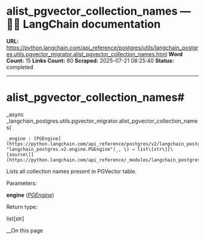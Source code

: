 # alist_pgvector_collection_names — 🦜🔗 LangChain  documentation

**URL:** https://python.langchain.com/api_reference/postgres/utils/langchain_postgres.utils.pgvector_migrator.alist_pgvector_collection_names.html
**Word Count:** 15
**Links Count:** 80
**Scraped:** 2025-07-21 08:25:40
**Status:** completed

---

# alist\_pgvector\_collection\_names\#

_async _langchain\_postgres.utils.pgvector\_migrator.alist\_pgvector\_collection\_names\(

    _engine : [PGEngine](https://python.langchain.com/api_reference/postgres/v2/langchain_postgres.v2.engine.PGEngine.html#langchain_postgres.v2.engine.PGEngine "langchain_postgres.v2.engine.PGEngine")_, \) → list\[str\][\[source\]](https://python.langchain.com/api_reference/_modules/langchain_postgres/utils/pgvector_migrator.html#alist_pgvector_collection_names)\#     

Lists all collection names present in PGVector table.

Parameters:     

**engine** \([_PGEngine_](https://python.langchain.com/api_reference/postgres/v2/langchain_postgres.v2.engine.PGEngine.html#langchain_postgres.v2.engine.PGEngine "langchain_postgres.v2.engine.PGEngine")\)

Return type:     

list\[str\]

__On this page